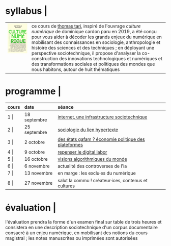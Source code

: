 <h1>syllabus |</h1>

<table style="width: 100%">
  <colgroup>
       <col span="1" style="width: 15%;">
       <col span="1" style="width: 85%;">
  </colgroup>
  <tbody>
    <tr>
      <td style="vertical-align: top"><img src="./media/cardon_culture_numerique.jpg" /></td>
      <td style="text-align: left">ce cours de <a href="./leprof">thomas tari</a>, inspiré de l'ouvrage <i>culture numérique</i> de dominique cardon paru en 2019, a été conçu pour vous aider à décoder les grands enjeux du numérique en mobilisant des connaissances en sociologie, anthropologie et histoire des sciences et des techniques ; en déployant une perspective sociotechnique, il propose d'analyser la co-construction des innovations technologiques et numériques et des transformations sociales et politiques des mondes que nous habitons, autour de huit thématiques</td>
    </tr>
  </tbody>
</table>

<h1>programme |</h1>

<table>
  <thead>
    <tr>
      <th style="text-align: left">cours</th>
      <th style="text-align: left">date</th>
      <th style="text-align: left">séance</th>
    </tr>
  </thead>
  <tbody>
    <tr>
      <td style="text-align: left" style="color:#b5e853">1 |</td>
      <td style="text-align: left" style="color:#b5e853">18 septembre</td>
      <td style="text-align: left" style="color:#b5e853"><a href="/cultnum/cours1">internet, une infrastructure sociotechnique</a></td>
    </tr>
    <tr>
      <td style="text-align: left" style="color:#b5e853">2 |</td>
      <td style="text-align: left" style="color:#b5e853">25 septembre</td>
      <td style="text-align: left" style="color:#b5e853"><a href="/cultnum/cours2">sociologie du lien hypertexte</a></td>
    </tr>
    <tr>
      <td style="text-align: left" style="color:#b5e853">3 |</td>
      <td style="text-align: left" style="color:#b5e853">2 octobre</td>
      <td style="text-align: left" style="color:#b5e853"><a href="/cultnum/cours3">des états gafam ? économie politique des plateformes</a></td>
    </tr>
    <tr>
      <td style="text-align: left" style="color:#b5e853">4 |</td>
      <td style="text-align: left" style="color:#b5e853">9 octobre</td>
      <td style="text-align: left" style="color:#b5e853"><a href="/cultnum/cours4">repenser le digital labor</a></td>
    </tr>
    <tr>
      <td style="text-align: left" style="color:#b5e853">5 |</td>
      <td style="text-align: left" style="color:#b5e853">16 octobre</td>
      <td style="text-align: left" style="color:#b5e853"><a href="/cultnum/cours5">visions algorithmiques du monde</a></td>
    </tr>
    <tr>
      <td style="text-align: left">6 |</td>
      <td style="text-align: left">6 novembre</td>
      <td style="text-align: left">actualité des controverses de l'ia</td>
    </tr>
    <tr>
      <td style="text-align: left">7 |</td>
      <td style="text-align: left">13 novembre</td>
      <td style="text-align: left">en marge : les exclu·es du numérique</td>
    </tr>
    <tr>
      <td style="text-align: left">8 |</td>
      <td style="text-align: left">27 novembre</td>
      <td style="text-align: left">salut la commu ! créateur·ices, contenus et cultures</td>
    </tr>
  </tbody>
</table>

<h1>évaluation |</h1>

<p>l'évaluation prendra la forme d'un examen final sur table de trois heures et consistera en une description sociotechnique d'un corpus documentaire consacré à un enjeu numérique, en mobilisant des notions du cours magistral ; les notes manuscrites ou imprimées sont autorisées</p>
